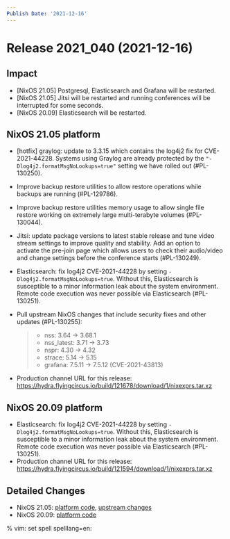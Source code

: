 ```yaml
---
Publish Date: '2021-12-16'
---
```


# Release 2021_040 (2021-12-16)

## Impact

- \[NixOS 21.05\] Postgresql, Elasticsearch and Grafana will be restarted.
- \[NixOS 21.05\] Jitsi will be restarted and running conferences will be interrupted for some seconds.
- \[NixOS 20.09\] Elasticsearch will be restarted.

## NixOS 21.05 platform

- \[hotfix\] graylog: update to 3.3.15 which contains the log4j2 fix for CVE-2021-44228.
  Systems using Graylog are already protected by the `"-Dlog4j2.formatMsgNoLookups=true"`
  setting we have rolled out (#PL-130250).

- Improve backup restore utilities to allow restore operations while backups
  are running (#PL-129786).

- Improve backup restore utilities memory usage to allow single file restore
  working on extremely large multi-terabyte volumes (#PL-130044).

- Jitsi: update package versions to latest stable release and tune video
  stream settings to improve quality and stability.
  Add an option to activate the pre-join page which allows users to check
  their audio/video and change settings before the conference starts (#PL-130249).

- Elasticsearch: fix log4j2 CVE-2021-44228 by setting `-Dlog4j2.formatMsgNoLookups=true`.
  Without this, Elasticsearch is susceptible to a minor information leak about
  the system environment.
  Remote code execution was never possible via Elasticsearch (#PL-130251).

- Pull upstream NixOS changes that include security fixes and other
  updates (#PL-130255):

  > - nss: 3.64 -> 3.68.1
  > - nss_latest: 3.71 -> 3.73
  > - nspr: 4.30 -> 4.32
  > - strace: 5.14 -> 5.15
  > - grafana: 7.5.11 -> 7.5.12 (CVE-2021-43813)

- Production channel URL for this release: <https://hydra.flyingcircus.io/build/121678/download/1/nixexprs.tar.xz>

## NixOS 20.09 platform

- Elasticsearch: fix log4j2 CVE-2021-44228 by setting `-Dlog4j2.formatMsgNoLookups=true`.
  Without this, Elasticsearch is susceptible to a minor information leak about
  the system environment.
  Remote code execution was never possible via Elasticsearch (#PL-130251).
- Production channel URL for this release: <https://hydra.flyingcircus.io/build/121594/download/1/nixexprs.tar.xz>

## Detailed Changes

- NixOS 21.05: [platform code](https://github.com/flyingcircusio/fc-nixos/compare/fc/r2021_039/21.05...c755ec59689b3438bc7dfbcfcc273d5016c10bf8),
  [upstream changes](https://github.com/NixOS/nixpkgs/compare/2553aee74fed8c2205a4aeb3ffd206ca14ede60f...c5f1ee982246d09ae7f119c13aafcce90286221d)
- NixOS 20.09: [platform code](https://github.com/flyingcircusio/fc-nixos/compare/fc/r2021_030/20.09...3e7b6b1855c16f56fb6e9e4b81a1d8a6c4320bfb)

% vim: set spell spelllang=en:
